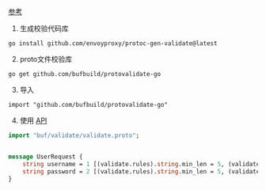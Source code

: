 [参考](https://github.com/envoyproxy/protoc-gen-validate)

1. 生成校验代码库

```shell
go install github.com/envoyproxy/protoc-gen-validate@latest
```

2. proto文件校验库

```shell
go get github.com/bufbuild/protovalidate-go
```

3. 导入

```shell
import "github.com/bufbuild/protovalidate-go"
```

4. 使用
   [API](https://github.com/bufbuild/protovalidate/blob/main/docs/standard-constraints.md)

```protobuf
import "buf/validate/validate.proto";


message UserRequest {
    string username = 1 [(validate.rules).string.min_len = 5, (validate.rules).string.max_len = 32]; // 注册用户名，最短5 字符 最长32个字符
    string password = 2 [(validate.rules).string.min_len = 5, (validate.rules).string.max_len = 32]; // 密码，最短 5 字符 最长32个字符
}
```
